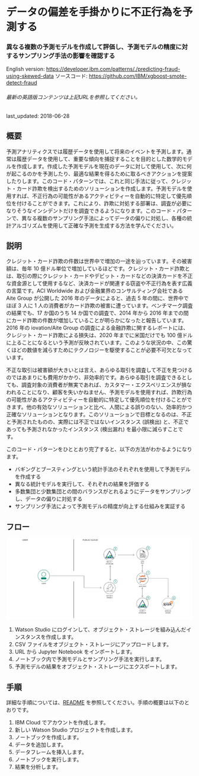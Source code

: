 # データの偏差を手掛かりに不正行為を予測する

### 異なる複数の予測モデルを作成して評価し、予測モデルの精度に対するサンプリング手法の影響を確認する

English version: https://developer.ibm.com/patterns/./predicting-fraud-using-skewed-data
  ソースコード: https://github.com/IBM/xgboost-smote-detect-fraud

###### 最新の英語版コンテンツは上記URLを参照してください。
last_updated: 2018-06-28

 
## 概要

予測アナリティクスでは履歴データを使用して将来のイベントを予測します。通常は履歴データを使用して、重要な傾向を捕捉することを目的とした数学的モデルを作成します。作成した予測モデルを現在のデータに対して使用して、次に何が起こるのかを予測したり、最適な結果を得るために取るべきアクションを提案したりします。このコード・パターンでは、これと同じ手法に従って、クレジット・カード詐欺を検出するためのソリューションを作成します。予測モデルを使用すれば、不正行為の可能性があるアクティビティーを自動的に特定して優先順位を付けることができます。これにより、詐欺に対処する部署は、調査が必要になりそうなインシデントだけを調査できるようになります。このコード・パターンで、異なる複数のサンプリング手法によってデータの偏りに対処し、各種の統計アルゴリズムを使用して正確な予測を生成する方法を学んでください。

## 説明

クレジット・カード詐欺の件数は世界中で増加の一途を辿っています。その被害額は、毎年 10 億ドル単位で増加しているほどです。クレジット・カード詐欺とは、取引の際にクレジット・カードやデビット・カードなどの決済カードを不正な資金源として使用するなど、決済カードが関連する窃盗や不正行為を表す広義の言葉です。ACI Worldwide および金融業界のコンサルティング会社である Aite Group が公開した 2016 年のデータによると、過去 5 年の間に、世界中でほぼ 3 人に 1 人の消費者がカード詐欺の被害に遭っています。ベンチマーク調査の結果でも、17 か国のうち 14 か国での調査で、2014 年から 2016 年までの間にカード詐欺の件数が増加していることが明らかになったと報告しています。2016 年の iovation/Aite Group の調査による金融詐欺に関するレポートには、クレジット・カード詐欺による損失は、2020 年までに米国だけでも 100 億ドルに上ることになるという予測が反映されています。このような状況の中、この驚くほどの数値を減らすためにテクノロジーを駆使することが必要不可欠となっています。

不正な取引は被害額が大きいとは言え、あらゆる取引を調査して不正を見つけるのではあまりにも費用がかかり、非効率的です。あらゆる取引を調査できるとしても、調査対象の消費者が無実であれば、カスタマー・エクスペリエンスが損なわれることになり、顧客を失いかねません、予測モデルを使用すれば、詐欺行為の可能性があるアクティビティーを自動的に特定して優先順位を付けることができます。他の有効なソリューションと比べ、人間による誤りのない、効率的かつ正確なソリューションとなります。このソリューションで目標となるのは、不正と予測されたものの、実際には不正ではないインスタンス (誤検出) と、不正であっても予測されなかったインスタンス (検出漏れ) を最小限に減らすことです。

このコード・パターンをひととおり完了すると、以下の方法がわかるようになります。

* バギングとブースティングという統計手法のそれぞれを使用して予測モデルを作成する
* 異なる統計モデルを実行して、それぞれの結果を評価する
* 多数集団と少数集団との間のバランスがとれるようにデータをサンプリングし、データの偏りに対処する
* サンプリング手法によって予測モデルの精度が向上する仕組みを実証する

## フロー

![フロー](./images/architecture-predict-fraud.png)

1. Watson Studio にログインして、オブジェクト・ストレージを組み込んだインスタンスを作成します。
1. CSV ファイルをオブジェクト・ストレージにアップロードします。
1. URL から Jupyter Notebook をインポートします。
1.  ノートブック内で予測モデルとサンプリング手法を実行します。
1. 予測モデルの結果をオブジェクト・ストレージにエクスポートします。

## 手順

詳細な手順については、[README](https://github.com/IBM/xgboost-smote-detect-fraud/blob/master/README.md) を参照してください。手順の概要は以下のとおりです。

1. IBM Cloud でアカウントを作成します。
1. 新しい Watson Studio プロジェクトを作成します。
1. ノートブックを作成します。
1. データを追加します。
1. データフレームを挿入します。
1. ノートブックを実行します。
1. 結果を分析します。
